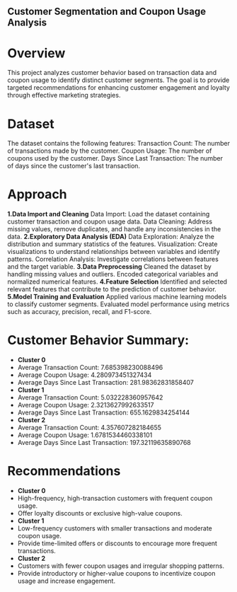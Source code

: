 ## Customer Segmentation and Coupon Usage Analysis

# Overview
This project analyzes customer behavior based on transaction data and coupon usage to identify distinct customer segments. The goal is to provide targeted recommendations for enhancing customer engagement and loyalty through effective marketing strategies.

# Dataset
The dataset contains the following features:
Transaction Count: The number of transactions made by the customer.
Coupon Usage: The number of coupons used by the customer.
Days Since Last Transaction: The number of days since the customer's last transaction.

# Approach

**1.Data Import and Cleaning**
Data Import: Load the dataset containing customer transaction and coupon usage data.
Data Cleaning: Address missing values, remove duplicates, and handle any inconsistencies in the data.
**2.Exploratory Data Analysis (EDA)**
Data Exploration: Analyze the distribution and summary statistics of the features.
Visualization: Create visualizations to understand relationships between variables and identify patterns.
Correlation Analysis: Investigate correlations between features and the target variable.
**3.Data Preprocessing**
Cleaned the dataset by handling missing values and outliers.
Encoded categorical variables and normalized numerical features.
**4.Feature Selection**
Identified and selected relevant features that contribute to the prediction of customer behavior.
**5.Model Training and Evaluation**
Applied various machine learning models to classify customer segments.
Evaluated model performance using metrics such as accuracy, precision, recall, and F1-score.

# Customer Behavior Summary:
* **Cluster 0**
* Average Transaction Count: 7.685398230088496
* Average Coupon Usage: 4.280973451327434
* Average Days Since Last Transaction: 281.98362831858407
* **Cluster 1**
* Average Transaction Count: 5.032228360957642
* Average Coupon Usage: 2.3213627992633517
* Average Days Since Last Transaction: 655.1629834254144
* **Cluster 2**
* Average Transaction Count: 4.357607282184655
* Average Coupon Usage: 1.6781534460338101
* Average Days Since Last Transaction: 197.32119635890768

# Recommendations
* **Cluster 0**
* High-frequency, high-transaction customers with frequent coupon usage.
* Offer loyalty discounts or exclusive high-value coupons.
* **Cluster 1**
* Low-frequency customers with smaller transactions and moderate coupon usage.
* Provide time-limited offers or discounts to encourage more frequent transactions.
* **Cluster 2**
* Customers with fewer coupon usages and irregular shopping patterns.
* Provide introductory or higher-value coupons to incentivize coupon usage and increase engagement.
